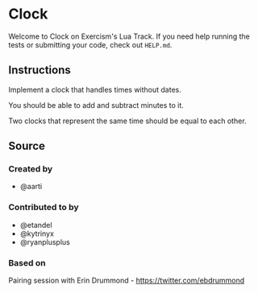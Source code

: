 # Clock

Welcome to Clock on Exercism's Lua Track.
If you need help running the tests or submitting your code, check out `HELP.md`.

## Instructions

Implement a clock that handles times without dates.

You should be able to add and subtract minutes to it.

Two clocks that represent the same time should be equal to each other.

## Source

### Created by

- @aarti

### Contributed to by

- @etandel
- @kytrinyx
- @ryanplusplus

### Based on

Pairing session with Erin Drummond - https://twitter.com/ebdrummond